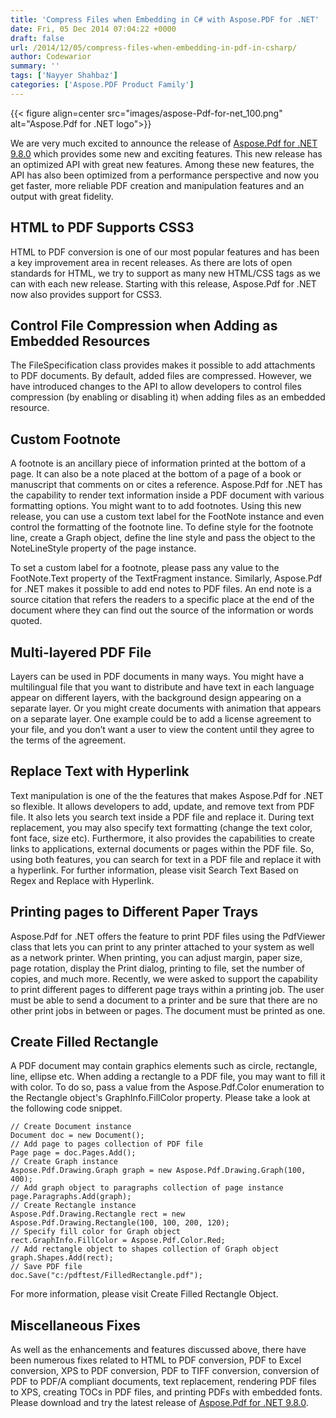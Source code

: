 ```yaml
---
title: 'Compress Files when Embedding in C# with Aspose.PDF for .NET'
date: Fri, 05 Dec 2014 07:04:22 +0000
draft: false
url: /2014/12/05/compress-files-when-embedding-in-pdf-in-csharp/
author: Codewarior
summary: ''
tags: ['Nayyer Shahbaz']
categories: ['Aspose.PDF Product Family']
---
```




{{< figure align=center src="images/aspose-Pdf-for-net_100.png" alt="Aspose.Pdf for .NET logo">}}


We are very much excited to announce the release of [Aspose.Pdf for .NET 9.8.0][1] which provides some new and exciting features. This new release has an optimized API with great new features. Among these new features, the API has also been optimized from a performance perspective and now you get faster, more reliable PDF creation and manipulation features and an output with great fidelity.

## HTML to PDF Supports CSS3

HTML to PDF conversion is one of our most popular features and has been a key improvement area in recent releases. As there are lots of open standards for HTML, we try to support as many new HTML/CSS tags as we can with each new release. Starting with this release, Aspose.Pdf for .NET now also provides support for CSS3.

## Control File Compression when Adding as Embedded Resources

The FileSpecification class provides makes it possible to add attachments to PDF documents. By default, added files are compressed. However, we have introduced changes to the API to allow developers to control files compression (by enabling or disabling it) when adding files as an embedded resource.

## Custom Footnote

A footnote is an ancillary piece of information printed at the bottom of a page. It can also be a note placed at the bottom of a page of a book or manuscript that comments on or cites a reference. Aspose.Pdf for .NET has the capability to render text information inside a PDF document with various formatting options. You might want to to add footnotes. Using this new release, you can use a custom text label for the FootNote instance and even control the formatting of the footnote line. To define style for the footnote line, create a Graph object, define the line style and pass the object to the NoteLineStyle property of the page instance.

To set a custom label for a footnote, please pass any value to the FootNote.Text property of the TextFragment instance. Similarly, Aspose.Pdf for .NET makes it possible to add end notes to PDF files. An end note is a source citation that refers the readers to a specific place at the end of the document where they can find out the source of the information or words quoted.

## Multi-layered PDF File

Layers can be used in PDF documents in many ways. You might have a multilingual file that you want to distribute and have text in each language appear on different layers, with the background design appearing on a separate layer. Or you might create documents with animation that appears on a separate layer. One example could be to add a license agreement to your file, and you don’t want a user to view the content until they agree to the terms of the agreement.

## Replace Text with Hyperlink

Text manipulation is one of the the features that makes Aspose.Pdf for .NET so flexible. It allows developers to add, update, and remove text from PDF file. It also lets you search text inside a PDF file and replace it. During text replacement, you may also specify text formatting (change the text color, font face, size etc). Furthermore, it also provides the capabilities to create links to applications, external documents or pages within the PDF file. So, using both features, you can search for text in a PDF file and replace it with a hyperlink. For further information, please visit Search Text Based on Regex and Replace with Hyperlink.

## Printing pages to Different Paper Trays

Aspose.Pdf for .NET offers the feature to print PDF files using the PdfViewer class that lets you can print to any printer attached to your system as well as a network printer. When printing, you can adjust margin, paper size, page rotation, display the Print dialog, printing to file, set the number of copies, and much more. Recently, we were asked to support the capability to print different pages to different page trays within a printing job. The user must be able to send a document to a printer and be sure that there are no other print jobs in between or pages. The document must be printed as one.

## Create Filled Rectangle

A PDF document may contain graphics elements such as circle, rectangle, line, ellipse etc. When adding a rectangle to a PDF file, you may want to fill it with color. To do so, pass a value from the Aspose.Pdf.Color enumeration to the Rectangle object's GraphInfo.FillColor property. Please take a look at the following code snippet.

```
// Create Document instance
Document doc = new Document();
// Add page to pages collection of PDF file
Page page = doc.Pages.Add();
// Create Graph instance
Aspose.Pdf.Drawing.Graph graph = new Aspose.Pdf.Drawing.Graph(100, 400);
// Add graph object to paragraphs collection of page instance
page.Paragraphs.Add(graph);
// Create Rectangle instance
Aspose.Pdf.Drawing.Rectangle rect = new Aspose.Pdf.Drawing.Rectangle(100, 100, 200, 120);
// Specify fill color for Graph object
rect.GraphInfo.FillColor = Aspose.Pdf.Color.Red;
// Add rectangle object to shapes collection of Graph object
graph.Shapes.Add(rect);
// Save PDF file
doc.Save("c:/pdftest/FilledRectangle.pdf");
```

For more information, please visit Create Filled Rectangle Object.

## Miscellaneous Fixes

As well as the enhancements and features discussed above, there have been numerous fixes related to HTML to PDF conversion, PDF to Excel conversion, XPS to PDF conversion, PDF to TIFF conversion, conversion of PDF to PDF/A compliant documents, text replacement, rendering PDF files to XPS, creating TOCs in PDF files, and printing PDFs with embedded fonts. Please download and try the latest release of [Aspose.Pdf for .NET 9.8.0][2].




[1]: https://products.aspose.com/pdf/net
[2]: https://downloads.aspose.com/pdf/net




